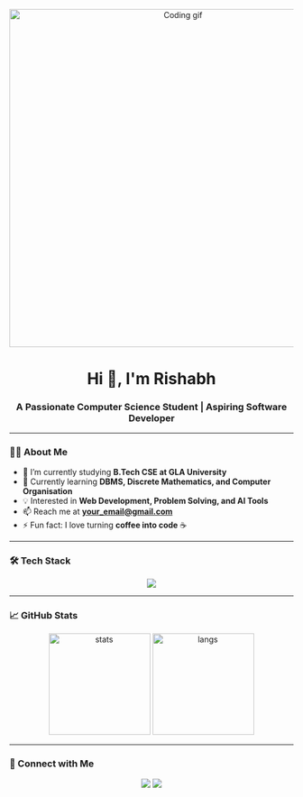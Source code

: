 <!-- Banner / GIF -->
<p align="center">
  <img src="https://media.giphy.com/media/qgQUggAC3Pfv687qPC/giphy.gif" width="600" alt="Coding gif">
</p>

<!-- Name + Intro -->
<h1 align="center">Hi 👋, I'm Rishabh</h1>
<h3 align="center">A Passionate Computer Science Student | Aspiring Software Developer</h3>

---

### 👨‍💻 About Me  
- 🔭 I’m currently studying **B.Tech CSE at GLA University**  
- 🌱 Currently learning **DBMS, Discrete Mathematics, and Computer Organisation**  
- 💡 Interested in **Web Development, Problem Solving, and AI Tools**  
- 📫 Reach me at **your_email@gmail.com**  
- ⚡ Fun fact: I love turning **coffee into code** ☕  

---

### 🛠️ Tech Stack
<p align="center">
  <img src="https://skillicons.dev/icons?i=html,css,js,react,python,java,mysql,git,github" />
</p>

---

### 📈 GitHub Stats
<p align="center">
  <img src="https://github-readme-stats.vercel.app/api?username=YOUR_USERNAME&show_icons=true&theme=tokyonight" alt="stats" height="180"/>
  <img src="https://github-readme-stats.vercel.app/api/top-langs/?username=YOUR_USERNAME&layout=compact&theme=tokyonight" alt="langs" height="180"/>
</p>

---

### 🔗 Connect with Me
<p align="center">
  <a href="https://www.linkedin.com/in/YOUR-LINKEDIN"><img src="https://skillicons.dev/icons?i=linkedin" /></a>
  <a href="mailto:your_email@gmail.com"><img src="https://skillicons.dev/icons?i=gmail" /></a>
</p>
